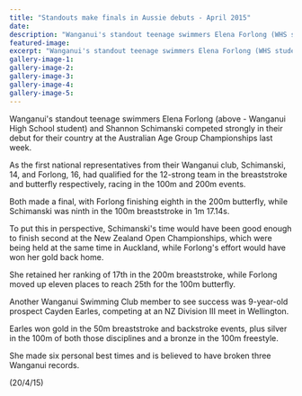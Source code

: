 ```yaml
---
title: "Standouts make finals in Aussie debuts - April 2015"
date: 
description: "Wanganui's standout teenage swimmers Elena Forlong (WHS student) & Shannon Schimanski competed strongly in their debut for their country at the Australian Age Group Champs.."
featured-image: 
excerpt: "Wanganui's standout teenage swimmers Elena Forlong (WHS student) & Shannon Schimanski competed strongly in their debut for their country at the Australian Age Group Champs."
gallery-image-1: 
gallery-image-2: 
gallery-image-3: 
gallery-image-4: 
gallery-image-5: 
---
```


<p>Wanganui's standout teenage swimmers Elena Forlong (above -&nbsp;<span>Wanganui High School student</span>) and <span>Shannon Schimanski</span>&nbsp;competed strongly in their debut for their country at the Australian Age Group Championships last week.</p>
<p>As the first national representatives from their Wanganui club, Schimanski, 14, and Forlong, 16, had qualified for the 12-strong team in the breaststroke and butterfly respectively, racing in the 100m and 200m events.</p>
<p>Both made a final, with Forlong finishing eighth in the 200m butterfly, while Schimanski was ninth in the 100m breaststroke in 1m 17.14s.</p>
<p>To put this in perspective, Schimanski's time would have been good enough to finish second at the New Zealand Open Championships, which were being held at the same time in Auckland, while Forlong's effort would have won her gold back home.</p>
<p>She retained her ranking of 17th in the 200m breaststroke, while Forlong moved up eleven places to reach 25th for the 100m butterfly.</p>
<p>Another Wanganui Swimming Club member to see success was 9-year-old prospect Cayden Earles, competing at an NZ Division III meet in Wellington.</p>
<p>Earles won gold in the 50m breaststroke and backstroke events, plus silver in the 100m of both those disciplines and a bronze in the 100m freestyle.</p>
<p>She made six personal best times and is believed to have broken three Wanganui records.</p>
<p>(20/4/15)</p>

